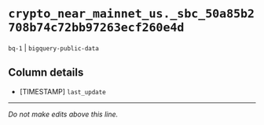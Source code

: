 # `crypto_near_mainnet_us._sbc_50a85b2708b74c72bb97263ecf260e4d`
`bq-1` | `bigquery-public-data`

## Column details
* [TIMESTAMP] `last_update`

-------------------------------------------------------------------------------
*Do not make edits above this line.*
